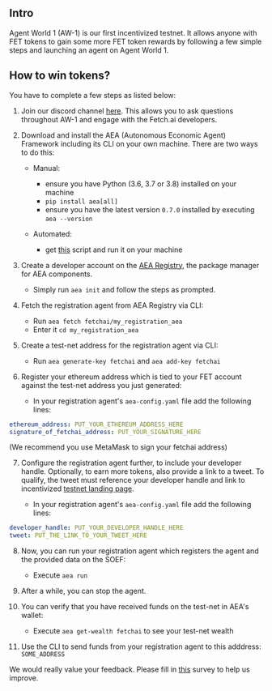 
## Intro 

Agent World 1 (AW-1) is our first incentivized testnet. It allows anyone with FET tokens to gain some more FET token rewards by following a few simple steps and launching an agent on Agent World 1.

## How to win tokens?

You have to complete a few steps as listed below:

1. Join our discord channel [here](https://discord.gg/TdRhuE). This allows you to ask questions throughout AW-1 and engage with the Fetch.ai developers.

2. Download and install the AEA (Autonomous Economic Agent) Framework including its CLI on your own machine. There are two ways to do this:

	- Manual:
		- ensure you have Python (3.6, 3.7 or 3.8) installed on your machine
		- `pip install aea[all]`
		- ensure you have the latest version `0.7.0` installed by executing `aea --version`

	- Automated:
		- get [this]() script and run it on your machine

3. Create a developer account on the [AEA Registry](https://aea-registry.fetch.ai), the package manager for AEA components.

	- Simply run `aea init` and follow the steps as prompted.

4. Fetch the registration agent from AEA Registry via CLI:

	- Run `aea fetch fetchai/my_registration_aea`
	- Enter it `cd my_registration_aea`

5. Create a test-net address for the registration agent via CLI:

	- Run `aea generate-key fetchai` and `aea add-key fetchai`

6. Register your ethereum address which is tied to your FET account against the test-net address you just generated:

	- In your registration agent's `aea-config.yaml` file add the following lines:

``` yaml
ethereum_address: PUT_YOUR_ETHEREUM_ADDRESS_HERE
signature_of_fetchai_address: PUT_YOUR_SIGNATURE_HERE
```

(We recommend you use MetaMask to sign your fetchai address)

7.  Configure the registration agent further, to include your developer handle. Optionally, to earn more tokens, also provide a link to a tweet. To qualify, the tweet must reference your developer handle and link to incentivized [testnet landing page](../i_nets/quickstart-aw1/).

	- In your registration agent's `aea-config.yaml` file add the following lines:

``` yaml
developer_handle: PUT_YOUR_DEVELOPER_HANDLE_HERE
tweet: PUT_THE_LINK_TO_YOUR_TWEET_HERE
```

8. Now, you can run your registration agent which registers the agent and the provided data on the SOEF:

	- Execute `aea run`

9. After a while, you can stop the agent.

10. You can verify that you have received funds on the test-net in AEA's wallet:

	- Execute `aea get-wealth fetchai` to see your test-net wealth

11. Use the CLI to send funds from your registration agent to this adddress: `SOME_ADDRESS`

We would really value your feedback. Please fill in [this]() survey to help us improve.

